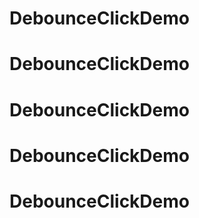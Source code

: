 # DebounceClickDemo
# DebounceClickDemo
# DebounceClickDemo
# DebounceClickDemo
# DebounceClickDemo
